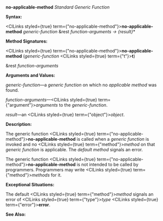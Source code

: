 **no-applicable-method** *Standard Generic Function* 



**Syntax:** 



<ClLinks styled={true} term={"no-applicable-method"}><b>no-applicable-method</b></ClLinks> *generic-function* &amp;rest *function-arguments → \{result\}*\* 



**Method Signatures:** 



<ClLinks styled={true} term={"no-applicable-method"}><b>no-applicable-method</b></ClLinks> (*generic-function* <ClLinks styled={true} term={"t"}><b>t</b></ClLinks>) 



&amp;rest *function-arguments* 



**Arguments and Values:** 



*generic-function*—a *generic function* on which no *applicable method* was found. 



*function-arguments*—<ClLinks styled={true} term={"argument"}><i>arguments</i></ClLinks> to the *generic-function*. 



*result*—an <ClLinks styled={true} term={"object"}><i>object</i></ClLinks>. 



**Description:** 



The generic function <ClLinks styled={true} term={"no-applicable-method"}><b>no-applicable-method</b></ClLinks> is called when a *generic function* is invoked and no <ClLinks styled={true} term={"method"}><i>method</i></ClLinks> on that *generic function* is applicable. The *default method* signals an error. 



The generic function <ClLinks styled={true} term={"no-applicable-method"}><b>no-applicable-method</b></ClLinks> is not intended to be called by programmers. Programmers may write <ClLinks styled={true} term={"method"}><i>methods</i></ClLinks> for it. 







 



 



**Exceptional Situations:** 



The default <ClLinks styled={true} term={"method"}><i>method</i></ClLinks> signals an error of <ClLinks styled={true} term={"type"}><i>type</i></ClLinks> <ClLinks styled={true} term={"error"}><b>error</b></ClLinks>. 



**See Also:** 



